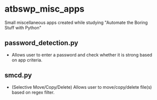 # atbswp_misc_apps
Small miscellaneous apps created while studying "Automate the Boring Stuff with Python"

## password_detection.py
- Allows user to enter a password and check whether it is strong based on app criteria.

## smcd.py
- (Selective Move/Copy/Delete) Allows user to move/copy/delete file(s) based on regex filter.
